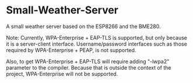 # Small-Weather-Server
A small weather server based on the ESP8266 and the BME280.

Note: Currently, WPA-Enterprise + EAP-TLS is supported, but only because it is a server-client interface.
Username/password interfaces such as those required by WPA-Enterprise + PEAP, is not supported.

Also, to get WPA-Enterprise + EAP-TLS will require adding "-lwpa2" parameter to the compiler.
Because that is outside the context of the project, WPA-Enterprise will not be supported.
